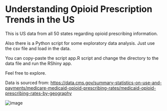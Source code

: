 # Understanding Opioid Prescription Trends in the US


This is US data from all 50 states regarding opioid prescribing information. 

Also there is a Python script for some exploratory data analysis. Just use the csv file and load in the data. 

You can copy-paste the script app.R script and change the directory to the data file and run the RShiny app.

Feel free to explore. 

Data is sourced from: https://data.cms.gov/summary-statistics-on-use-and-payments/medicare-medicaid-opioid-prescribing-rates/medicaid-opioid-prescribing-rates-by-geography


![image](https://github.com/cone-a/Understanding-Opioid-Prescription-Trends-in-the-US/assets/86271932/2d92cd4d-e46a-48b8-9aaf-80cc509d49c2)

